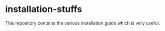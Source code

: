 # installation-stuffs
This repository contains the various installation guide which is very useful.
